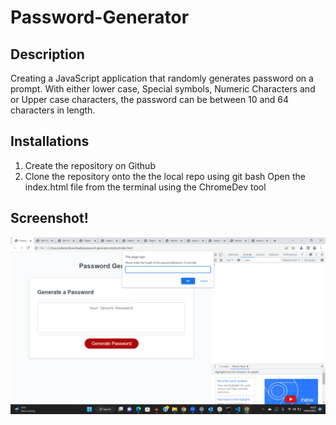# Password-Generator

## Description
Creating a JavaScript application that randomly generates password on a prompt. With either lower case, Special symbols, Numeric Characters and or Upper case characters, the password can be between 10 and 64 characters in length.

## Installations
1. Create the repository on Github
2. Clone the repository onto the the local repo using git bash
Open the index.html file from the terminal using the ChromeDev tool

## Screenshot!

![mywork](./assets/Images/PwGenScreenshot.png)